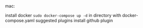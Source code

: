 mac:

install docker
`sudo docker-compose up -d` in directory with docker-compose.yaml
suggested plugins
install github plugin